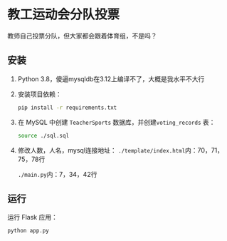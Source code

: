 # 教工运动会分队投票

教师自己投票分队，但大家都会跟着体育组，不是吗？

## 安装

1. Python 3.8，傻逼mysqldb在3.12上编译不了，大概是我水平不大行
2. 安装项目依赖：

    ```bash
    pip install -r requirements.txt
    ```

3. 在 MySQL 中创建 `TeacherSports` 数据库，并创建`voting_records` 表：

    ```bash
    source ./sql.sql
    ```
4. 修改人数，人名，mysql连接地址：
    `./template/index.html`内：70，71，75，78行
    
    `./main.py`内：7，34，42行

## 运行

运行 Flask 应用：

```bash
python app.py